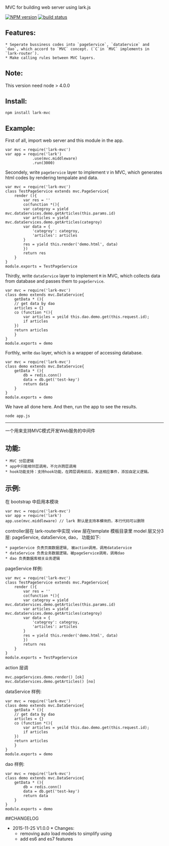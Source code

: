 MVC for building web server using lark.js

  [![NPM version][npm-image]][npm-url]
  [![build status][travis-image]][travis-url]

## Features:

    * Seperate bussiness codes into `pageService`, `dataService` and `dao`, which accord to `MVC` concept. (`C`in `MVC` implements in `lark-router`).
    * Make calling rules between MVC layers.

## Note:

This version need node > 4.0.0

## Install:

```
npm install lark-mvc
```

## Example:

First of all, import web server and this module in the app. 

```
var mvc = require('lark-mvc')
var app = require('lark')
            .use(mvc.middleware) 
            .run(3000)
```

Secondely, write `pageService` layer to implement `V` in MVC, which generates html codes by rendering tempalate and data.

```
var mvc = require('lark-mvc')
class TestPageService extends mvc.PageService{
    render (){
        var res = ''
        co(function *(){
        var categroy = yield mvc.dataServices.demo.getArticles(this.params.id)
        var articles = yield mvc.dataServices.demo.getArticles(categroy)
        var data = {
            'categroy': categroy,
            'articles': articles
        }
        res = yield this.render('demo.html', data)
        })
        return res 
    }
}
module.exports = TestPageService
```

Thirdly, write `dataService` layer to implement `M` in MVC, which collects data from database and passes them to `pageService`.

```
var mvc = require('lark-mvc')
class demo extends mvc.DataService{
    getData * (){
    // get data by dao
    articles = {}
    co (function *(){
        var articles = yeild this.dao.demo.get(this.request.id);
        if articles
    })
    return articles
    }
}
module.exports = demo
```

Forthly, write `dao` layer, which is a wrapper of accessing database.

```
var mvc = require('lark-mvc')
class demo extends mvc.DataService{
    getData * (){
        db = redis.conn()
        data = db.get('test-key')
        return data
    }
}
module.exports = demo
```

We have all done here. And then, run the app to see the results.

```
node app.js
```

<hr>

一个用来支持MVC模式开发Web服务的中间件

## 功能:

    * MVC 分层逻辑
    * app中只能相邻层调用，不允许跨层调用
    * hook功能支持：支持hook功能，在跨层调用前后，发送相应事件，添加自定义逻辑。

## 示例:

在 bootstrap 中启用本模块

```
var mvc = require('lark-mvc')
var app = require('lark')
app.use(mvc.middleware) // lark 默认是支持本模块的，本行代码可以删除
```

controller层在 lark-router中实现
view 层在template 模板目录里
model 层又分3层: pageService, dataService, dao， 功能如下:

    * pageService 负责页面数据逻辑, 被action调用，调用dataService
    * dataService 负责业务数据逻辑，被pageService调用，调用dao
    * dao 负责数据库相关业务逻辑

pageService 样例:

```
var mvc = require('lark-mvc')
class TestPageService extends mvc.PageService{
    render (){
        var res = ''
        co(function *(){
        var categroy = yield mvc.dataServices.demo.getArticles(this.params.id)
        var articles = yield mvc.dataServices.demo.getArticles(categroy)
        var data = {
            'categroy': categroy,
            'articles': articles
        }
        res = yield this.render('demo.html', data)
        })
        return res 
    }
}
module.exports = TestPageService
```

action 层调

```
mvc.pageServices.demo.render() [ok]
mvc.dataServices.demo.getArticles() [no]
```

dataService 样例:

```
var mvc = require('lark-mvc')
class demo extends mvc.DataService{
    getData * (){
    // get data by dao
    articles = {}
    co (function *(){
        var articles = yeild this.dao.demo.get(this.request.id);
        if articles
    })
    return articles
    }
}
module.exports = demo
```

dao 样例:

```
var mvc = require('lark-mvc')
class demo extends mvc.DataService{
    getData * (){
        db = redis.conn()
        data = db.get('test-key')
        return data
    }
}
module.exports = demo
```
##CHANGELOG

* 2015-11-25 V1.0.0 * 
Changes:
	* removing auto load models to simplify using
	* add es6 and es7 features


[npm-image]: https://img.shields.io/npm/v/lark-mvc.svg?style=flat-square
[npm-url]: https://npmjs.org/package/lark-mvc

[travis-image]: https://img.shields.io/travis/larkjs/lark-mvc/master.svg?style=flat-square
[travis-url]: https://travis-ci.org/larkjs/lark-mvc
